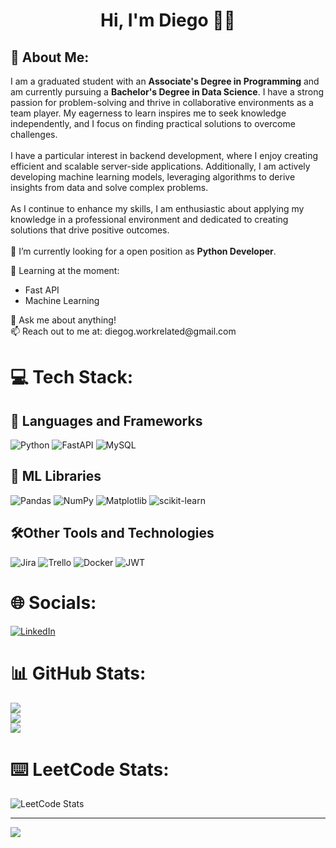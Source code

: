 <div align="center">
  <h1>Hi, I'm Diego 🙋‍♂️</h1>
</div>



## 💫 About Me:
I am a graduated student with an **Associate's Degree in Programming** and am currently pursuing a **Bachelor's Degree in Data Science**. I have a strong passion for problem-solving and thrive in collaborative environments as a team player. My eagerness to learn inspires me to seek knowledge independently, and I focus on finding practical solutions to overcome challenges.
<br><br>I have a particular interest in backend development, where I enjoy creating efficient and scalable server-side applications. Additionally, I am actively developing machine learning models, leveraging algorithms to derive insights from data and solve complex problems.
<br><br>As I continue to enhance my skills, I am enthusiastic about applying my knowledge in a professional environment and dedicated to creating solutions that drive positive outcomes.
<br><br>🔭 I’m currently looking for a open position as **Python Developer**.
<br>

🌱 Learning at the moment:<br>
<ul>
  <li>Fast API</li>
  <li>Machine Learning</li>
</ul>
💬 Ask me about anything!<br>📫 Reach out to me at: diegog.workrelated@gmail.com

# 💻 Tech Stack:
  ## 📖 Languages and Frameworks
![Python](https://img.shields.io/badge/python-3670A0?style=for-the-badge&logo=python&logoColor=ffdd54)
![FastAPI](https://img.shields.io/badge/FastAPI-005571?style=for-the-badge&logo=fastapi) 
![MySQL](https://img.shields.io/badge/mysql-4479A1.svg?style=for-the-badge&logo=mysql&logoColor=white)<br>
  ## 🤖 ML Libraries
![Pandas](https://img.shields.io/badge/pandas-%23150458.svg?style=for-the-badge&logo=pandas&logoColor=white) 
![NumPy](https://img.shields.io/badge/numpy-%23013243.svg?style=for-the-badge&logo=numpy&logoColor=white) 
![Matplotlib](https://img.shields.io/badge/Matplotlib-%23ffffff.svg?style=for-the-badge&logo=Matplotlib&logoColor=black) 
![scikit-learn](https://img.shields.io/badge/scikit--learn-%23F7931E.svg?style=for-the-badge&logo=scikit-learn&logoColor=white)<br>
  ## 🛠️Other Tools and Technologies
![Jira](https://img.shields.io/badge/jira-%230A0FFF.svg?style=for-the-badge&logo=jira&logoColor=white) 
![Trello](https://img.shields.io/badge/Trello-%23026AA7.svg?style=for-the-badge&logo=Trello&logoColor=white) 
![Docker](https://img.shields.io/badge/docker-%230db7ed.svg?style=for-the-badge&logo=docker&logoColor=white) 
![JWT](https://img.shields.io/badge/JWT-black?style=for-the-badge&logo=JSON%20web%20tokens)

# 🌐 Socials:
[![LinkedIn](https://img.shields.io/badge/LinkedIn-%230077B5.svg?logo=linkedin&logoColor=white)](https://linkedin.com/in/diego-gerardo-670805309) 


# 📊 GitHub Stats:
![](https://github-readme-stats.vercel.app/api?username=diegog956&theme=vue-dark&hide_border=false&include_all_commits=true&count_private=true)<br/>
![](https://github-readme-streak-stats.herokuapp.com/?user=diegog956&theme=vue-dark&hide_border=false)<br/>
![](https://github-readme-stats.vercel.app/api/top-langs/?username=diegog956&theme=vue-dark&hide_border=false&include_all_commits=true&count_private=true&layout=compact)

# ⌨️ LeetCode Stats:

![LeetCode Stats](https://leetcard.jacoblin.cool/diegog956?theme=nord&font=Arimo&ext=heatmap)

---
[![](https://visitcount.itsvg.in/api?id=diegog956&icon=0&color=0)](https://visitcount.itsvg.in)


<!-- ![Java](https://img.shields.io/badge/java-%23ED8B00.svg?style=for-the-badge&logo=openjdk&logoColor=white) -->
